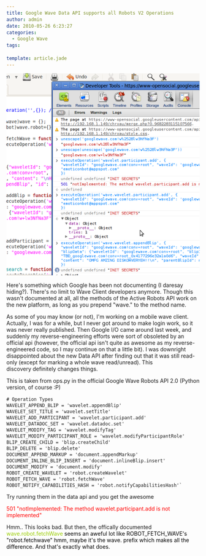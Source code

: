 ```yaml
---
title: Google Wave Data API supports all Robots V2 Operations
author: admin
date: 2010-05-26 6:23:27
categories:
  - Google Wave
tags: 

template: article.jade
---
```


[![](Selection_013.png "Magical Discovery")](Selection_013.png)

Here's something which Google has been not documenting (I daresay hiding?). There's no limit to Wave Client developers anymore. Though this wasn't documented at all, all the methods of the Active Robots API work on the new platform, as long as you prepend "wave." to the method name.

As some of you may know (or not), I'm working on a mobile wave client. Actually, I was for a while, but I never got around to make login work, so it was never really published. Then Google I/O came around last week, and suddenly my reverse-engineering efforts were sort of obsoleted by an official api (however, the official api isn't quite as awesome as my reverse-engineered code, so I may continue on that a little bit). I was downright disappointed about the new Data API after finding out that it was still read-only (except for marking a whole wave read/unread). This discovery definitely changes things.

This is taken from ops.py in the official Google Wave Robots API 2.0 (Python version, of course :P)

	# Operation Types
	WAVELET_APPEND_BLIP = 'wavelet.appendBlip'
	WAVELET_SET_TITLE = 'wavelet.setTitle'
	WAVELET_ADD_PARTICIPANT = 'wavelet.participant.add'
	WAVELET_DATADOC_SET = 'wavelet.datadoc.set'
	WAVELET_MODIFY_TAG = 'wavelet.modifyTag'
	WAVELET_MODIFY_PARTICIPANT_ROLE = 'wavelet.modifyParticipantRole'
	BLIP_CREATE_CHILD = 'blip.createChild'
	BLIP_DELETE = 'blip.delete'
	DOCUMENT_APPEND_MARKUP = 'document.appendMarkup'
	DOCUMENT_INLINE_BLIP_INSERT = 'document.inlineBlip.insert'
	DOCUMENT_MODIFY = 'document.modify'
	ROBOT_CREATE_WAVELET = 'robot.createWavelet'
	ROBOT_FETCH_WAVE = 'robot.fetchWave'
	ROBOT_NOTIFY_CAPABILITIES_HASH = 'robot.notifyCapabilitiesHash'`


Try running them in the data api and you get the awesome

<span style="color: #ff0000;">501 "notImplemented: The method wavelet.participant.add is not implemented"</span>

Hmm.. This looks bad. But then, the offically documented <span style="color: #99cc00;">wave.robot.fetchWave <span style="color: #000000;">seems an aweful lot like ROBOT_FETCH_WAVE's "robot.fetchwave" hmm, maybe it's the wave. prefix which makes all the difference. And that's exactly what does.</span></span>
